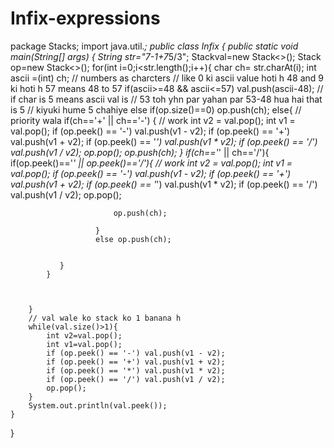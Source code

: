# Infix-expressions
package Stacks;
import java.util.*;
public class Infix {
    public static void main(String[] args) {
        String str="7-1+7*5/3";
        Stack<Integer>val=new Stack<>();
        Stack<Character> op=new Stack<>();
        for(int i=0;i<str.length();i++){
            char ch= str.charAt(i);
            int ascii =(int) ch;
            // numbers as charcters
            // like 0 ki ascii value hoti h 48 and 9 ki hoti h 57 means 48 to 57
            if(ascii>=48 && ascii<=57) val.push(ascii-48); // if char is 5 means ascii val is
                                          // 53 toh yhn par yahan par 53-48 hua hai that is 5
                                          // kiyuki hume 5 chahiye
            else if(op.size()==0) op.push(ch);
            else{   // priority wala
               if(ch=='+' || ch=='-') {
                   // work
                   int v2 = val.pop();
                   int v1 = val.pop();
                   if (op.peek() == '-') val.push(v1 - v2);
                   if (op.peek() == '+') val.push(v1 + v2);
                   if (op.peek() == '*') val.push(v1 * v2);
                   if (op.peek() == '/') val.push(v1 / v2);
                   op.pop();
                   op.push(ch);
               }
                   if(ch=='*' || ch=='/'){
                       if(op.peek()=='*' || op.peek()=='/'){
                           // work
                           int v2 = val.pop();
                           int v1 = val.pop();
                           if (op.peek() == '-') val.push(v1 - v2);
                           if (op.peek() == '+') val.push(v1 + v2);
                           if (op.peek() == '*') val.push(v1 * v2);
                           if (op.peek() == '/') val.push(v1 / v2);
                           op.pop();

                           op.push(ch);

                       }
                       else op.push(ch);


               }
            }



        }
        // val wale ko stack ko 1 banana h
        while(val.size()>1){
            int v2=val.pop();
            int v1=val.pop();
            if (op.peek() == '-') val.push(v1 - v2);
            if (op.peek() == '+') val.push(v1 + v2);
            if (op.peek() == '*') val.push(v1 * v2);
            if (op.peek() == '/') val.push(v1 / v2);
            op.pop();
        }
        System.out.println(val.peek());
    }

}
